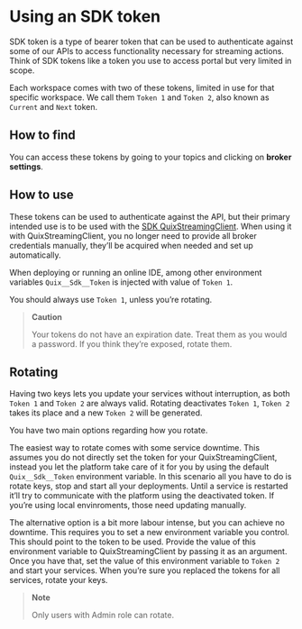 # Using an SDK token

SDK token is a type of bearer token that can be used to authenticate
against some of our APIs to access functionality necessary for streaming
actions. Think of SDK tokens like a token you use to access portal but
very limited in scope.

Each workspace comes with two of these tokens, limited in use for that
specific workspace. We call them `Token 1` and `Token 2`, also known as
`Current` and `Next` token.

## How to find

You can access these tokens by going to your topics and clicking on
**broker settings**.

## How to use

These tokens can be used to authenticate against the API, but their
primary intended use is to be used with the [SDK QuixStreamingClient](../../sdk/connect.md#_using_quixstreamingclient).
When using it with QuixStreamingClient, you no longer need to provide
all broker credentials manually, they’ll be acquired when needed and set
up automatically.

When deploying or running an online IDE, among other environment
variables `Quix__Sdk__Token`
is injected with value of `Token 1`.

You should always use `Token 1`, unless you’re rotating.

> **Caution**
> 
> Your tokens do not have an expiration date. Treat them as you would a
> password. If you think they’re exposed, rotate them.

## Rotating

Having two keys lets you update your services without interruption, as
both `Token 1` and `Token 2` are always valid. Rotating deactivates
`Token 1`, `Token 2` takes its place and a new `Token 2` will be
generated.

You have two main options regarding how you rotate.

The easiest way to rotate comes with some service downtime. This assumes
you do not directly set the token for your QuixStreamingClient, instead
you let the platform take care of it for you by using the default
`Quix__Sdk__Token`
environment variable. In this scenario all you have to do is rotate
keys, stop and start all your deployments. Until a service is restarted
it’ll try to communicate with the platform using the deactivated token.
If you’re using local envinroments, those need updating manually.

The alternative option is a bit more labour intense, but you can achieve
no downtime. This requires you to set a new environment variable you
control. This should point to the token to be used. Provide the value of
this environment variable to QuixStreamingClient by passing it as an
argument. Once you have that, set the value of this environment variable
to `Token 2` and start your services. When you’re sure you replaced the
tokens for all services, rotate your keys.

> **Note**
> 
> Only users with Admin role can rotate.
